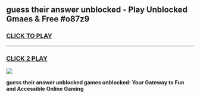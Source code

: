 
## guess their answer unblocked - Play Unblocked Gmaes & Free #o87z9
<h3>
<a href="https://news.freeplayer.one?title=guess_their_answer_unblocked&ref=03M">CLICK TO PLAY</a></h3>
<hr>

<h3>
<a href="https://news.freeplayer.one?title=guess_their_answer_unblocked&ref=03M">CLICK 2 PLAY</a>
  
</h3>

<a href="https://news.freeplayer.one?title=guess_their_answer_unblocked&ref=03M"><img src="https://clearcache.store/games.png"></a>


**guess their answer unblocked games unblocked: Your Gateway to Fun and Accessible Online Gaming**
